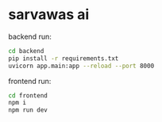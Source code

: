 # sarvawas ai
backend run:
```bash
cd backend
pip install -r requirements.txt
uvicorn app.main:app --reload --port 8000
```
frontend run:
```bash
cd frontend
npm i 
npm run dev
```
